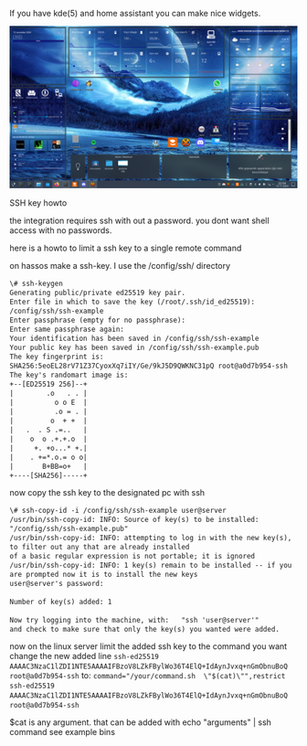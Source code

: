 If you have kde(5) and home assistant you can make nice widgets. 

![Alt text](https://github.com/Bram-diederik/kde5-homeassistant-integrations/blob/main/images/desktop.png?raw=true "a title")


SSH key howto

the integration requires ssh with out a password. 
you dont want shell access with no passwords.

here is a howto to limit a ssh key to a single remote command

on hassos make a ssh-key. I use the /config/ssh/ directory

```
\# ssh-keygen
Generating public/private ed25519 key pair.
Enter file in which to save the key (/root/.ssh/id_ed25519): /config/ssh/ssh-example
Enter passphrase (empty for no passphrase): 
Enter same passphrase again: 
Your identification has been saved in /config/ssh/ssh-example
Your public key has been saved in /config/ssh/ssh-example.pub
The key fingerprint is:
SHA256:5eoEL28rV71Z37CyoxXq7iIY/Ge/9kJ5D9QWKNC31pQ root@a0d7b954-ssh
The key's randomart image is:
+--[ED25519 256]--+
|        .o   . . |
|          o o E  |
|          .o = . |
|         o  + +  |
|   .  . S .=..   |
|    o  o .+.+.o  |
|     +. +o...* +.|
|    . +=*.o.= o o|
|       B+BB=o+   |
+----[SHA256]-----+
```

now copy the ssh key to the designated pc with ssh

```
\# ssh-copy-id -i /config/ssh/ssh-example user@server
/usr/bin/ssh-copy-id: INFO: Source of key(s) to be installed: "/config/ssh/ssh-example.pub"
/usr/bin/ssh-copy-id: INFO: attempting to log in with the new key(s), to filter out any that are already installed
of a basic regular expression is not portable; it is ignored
/usr/bin/ssh-copy-id: INFO: 1 key(s) remain to be installed -- if you are prompted now it is to install the new keys
user@server's password: 

Number of key(s) added: 1

Now try logging into the machine, with:   "ssh 'user@server'"
and check to make sure that only the key(s) you wanted were added.
```

now on the linux server limit the added ssh key to the command you want
change the new added line `ssh-ed25519 AAAAC3NzaC1lZDI1NTE5AAAAIFBzoV8LZkFBylWo36T4ElQ+IdAynJvxq+nGmObnuBoQ root@a0d7b954-ssh`
to: `command="/your/command.sh  \"$(cat)\"",restrict ssh-ed25519 AAAAC3NzaC1lZDI1NTE5AAAAIFBzoV8LZkFBylWo36T4ElQ+IdAynJvxq+nGmObnuBoQ root@a0d7b954-ssh`

$cat is any argument. that can be added with echo "arguments" | ssh command see example bins



